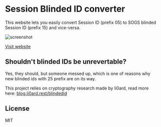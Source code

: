 # Session Blinded ID converter

This website lets you easily convert Session ID (prefix 05) to SOGS blinded Session ID (prefix 15) and vice-versa.

![screenshot]()

[Visit website](https://session-blinded-id.pages.dev)

## Shouldn't blinded IDs be unrevertable?

Yes, they should, but someone messed up, which is one of reasons why new blinded ids with 25 prefix are on its way.

This project relies on cryptography research made by li0ard, read more here: [blog.li0ard.rest/blindedid](https://blog.li0ard.rest/blindedid)

## License

MIT